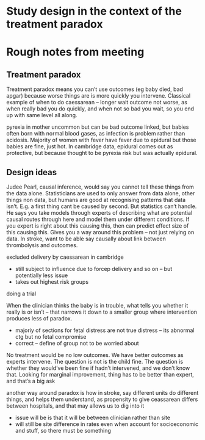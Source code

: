 # Study design in the context of the treatment paradox

# Rough notes from meeting


## Treatment paradox

Treatment paradox means you can’t use outcomes (eg baby died, bad apgar) because worse things are is more quickly you intervene. Classical example of when to do caessarean – longer wait outcome not worse, as when really bad you do quickly, and when not so bad you wait, so you end up with same level all along.

pyrexia in mother uncommon but can be bad outcome linked, but babies often born with normal blood gases, as infection is problem rather than acidosis. Majority of women with fever have fever due to epidural but those babies are fine, just hot. In cambridge data, epidural comes out as protective, but because thought to be pyrexia risk but was actually epidural.

## Design ideas

Judee Pearl, causal inference, would say you cannot tell these things from the data alone. Statisticians are used to only answer from data alone, other things non data, but humans are good at recognising patterns that data isn’t. E.g. a first thing cant be caused by second. But statistics can’t handle. He says you take models through experts of describing what are potential causal routes through here and model them under different conditions. If you expert is right about this causing this, then can predict effect size of this causing this. Gives you a way around this problem – not just relying on data. In stroke, want to be able say causally about link between thrombolysis and outcomes.

excluded delivery by caessarean in cambridge
* still subject to influence due to forcep delivery and so on – but potentially less issue
*  takes out highest risk groups

doing a trial

When the clinician thinks the baby is in trouble, what tells you whether it really is or isn’t – that narrows it down to a smaller group where intervention produces less of paradox.
* majoriy of sections for fetal distress are not true distress – its abnormal ctg but no fetal compromise
* correct – define of group not to be worried about

No treatment would be no low outcomes. We have better outcomes as experts intervene. The question is not is the child fine. The question is whether they would’ve been fine if hadn’t intervened, and we don’t know that. Looking for marginal improvement, thing has to be better than expert, and that’s a big ask

another way around paradox is how in stroke, say different units do different things, and helps them understand, as propensity to give ceassarean differs between hospitals, and that may allows us to dig into it
* issue will be is that it will be between clinician rather than site
* will still be site difference in rates even when account for socioeconomic and stuff, so there must be something